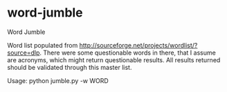 word-jumble
===========

Word Jumble

Word list populated from http://sourceforge.net/projects/wordlist/?source=dlp. There were some questionable words in there, that I assume are acronyms, which might return questionable results. All results returned should be validated through this master list.

Usage: python jumble.py -w WORD
